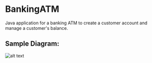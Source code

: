 # BankingATM

Java application for a banking ATM to create a customer account and manage a customer's balance.

## Sample Diagram:
![alt text](https://github.com/alkhalifas/BankingATM/blob/master/media/BankingATM.PNG?raw=true)

